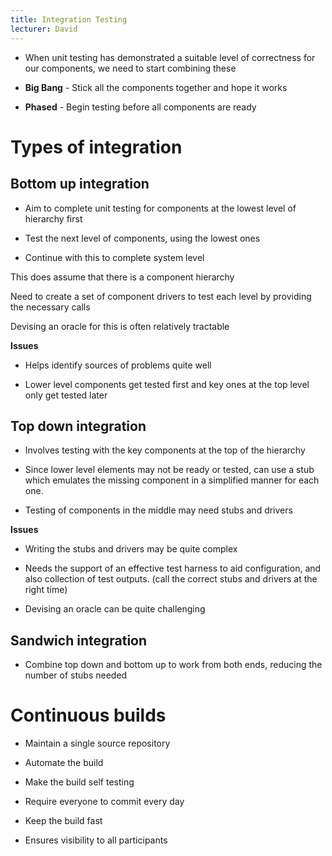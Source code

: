 ```yaml
---
title: Integration Testing
lecturer: David
---
```


- When unit testing has demonstrated a suitable level of correctness
  for our components, we need to start combining these

- **Big Bang** - Stick all the components together and hope it works

- **Phased** - Begin testing before all components are ready

# Types of integration

## Bottom up integration

- Aim to complete unit testing for components at the lowest level of
  hierarchy first

- Test the next level of components, using the lowest ones

- Continue with this to complete system level

This does assume that there is a component hierarchy

Need to create a set of component drivers to test each level by
providing the necessary calls

Devising an oracle for this is often relatively tractable

**Issues**

- Helps identify sources of problems quite well

- Lower level components get tested first and key ones at the top
  level only get tested later

## Top down integration

- Involves testing with the key components at the top of the hierarchy

- Since lower level elements may not be ready or tested, can use a
  stub which emulates the missing component in a simplified manner for
  each one.

- Testing of components in the middle may need stubs and drivers

**Issues**

- Writing the stubs and drivers may be quite complex

- Needs the support of an effective test harness to aid configuration,
  and also collection of test outputs. (call the correct stubs and
  drivers at the right time)

- Devising an oracle can be quite challenging

## Sandwich integration

- Combine top down and bottom up to work from both ends, reducing the
  number of stubs needed

# Continuous builds

- Maintain a single source repository

- Automate the build

- Make the build self testing

- Require everyone to commit every day

- Keep the build fast

- Ensures visibility to all participants
